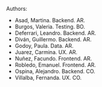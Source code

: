 Authors:
* Asad, Martina. Backend. AR.
* Burgos, Valeria. Testing. BO.
* Deferrari, Leandro. Backend. AR.
* Diván, Guillermo. Backend. AR.
* Godoy, Paula. Data. AR.
* Juarez, Carmina. UX. AR.
* Nuñez, Facundo. Frontend. AR.
* Robledo, Emanuel. Frontend. AR.
* Ospina, Alejandro. Backend. CO.
* Villalba, Fernanda. UX. CO.
